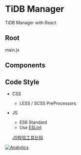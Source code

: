 # TiDB Manager

TiDB Manager with React.

## Root
main.js

## Components

## Code Style

- CSS
    +  LESS / SCSS PreProcessors
    
- JS
    + ES6 Standard
    + Use [ESLint](http://eslint.cn/docs/user-guide/configuring)

    [JS校验工具比较](http://zhenhua-lee.github.io/tools/linter.html)

[![Analytics](https://ga-beacon.appspot.com/UA-99768888-1/readme)](https://github.com/igrigorik/ga-beacon)

